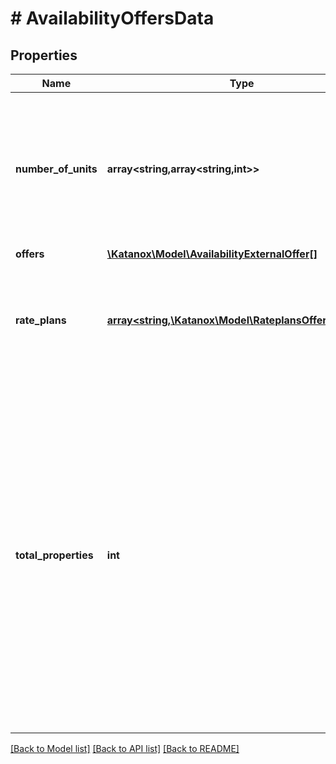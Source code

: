 # # AvailabilityOffersData

## Properties

Name | Type | Description | Notes
------------ | ------------- | ------------- | -------------
**number_of_units** | **array<string,array<string,int>>** | Shows the number of rooms available per property. You can use this field to determine which rooms you can combine when creating a booking with multiple rooms. | [optional]
**offers** | [**\Katanox\Model\AvailabilityExternalOffer[]**](AvailabilityExternalOffer.md) |  | [optional]
**rate_plans** | [**array<string,\Katanox\Model\RateplansOfferRatePlan>**](RateplansOfferRatePlan.md) | A map which contains the rate plans of the offers These rate plans can be used to access the policies of the rate plans | [optional]
**total_properties** | **int** | The total number of properties that match the given search parameters when searching using coordinates. The count is not associated with the number of offers. The field can be used to implement pagination; the last page will be: &#x60;PropertiesCount &lt;&#x3D; (page + 1) * limit&#x60;. In case of search using property ids the field will be equal to the number of properties passed to the search. | [optional]

[[Back to Model list]](../../README.md#models) [[Back to API list]](../../README.md#endpoints) [[Back to README]](../../README.md)

